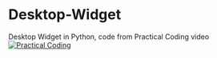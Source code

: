 # Desktop-Widget
Desktop Widget in Python, code from Practical Coding video
[![Practical Coding](https://img.youtube.com/vi/_ZTlxijhtSg/0.jpg)](https://www.youtube.com/watch?v=_ZTlxijhtSg)

